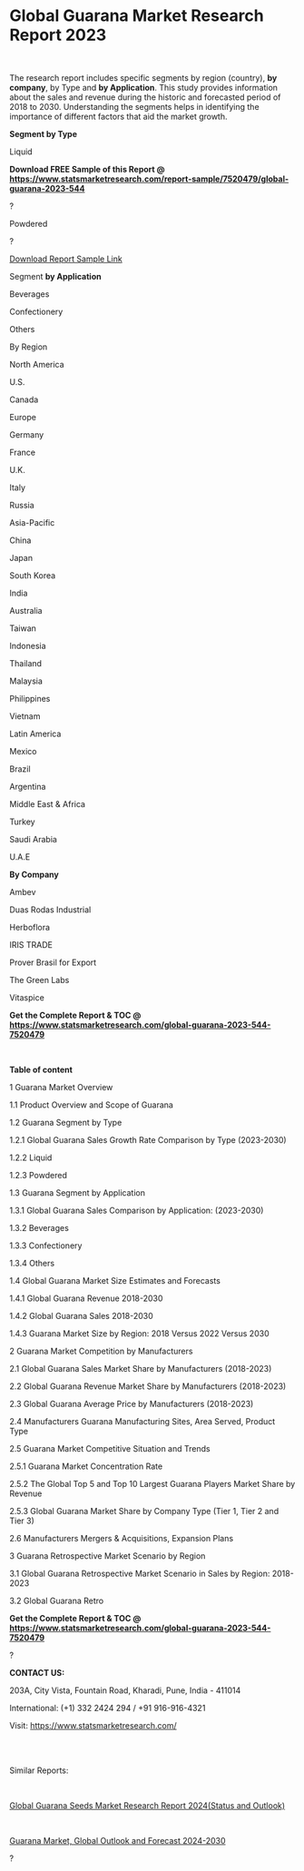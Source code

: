 <h1>Global Guarana Market Research Report 2023</h1><br/><p>The research report includes specific segments by region (country), <strong>by company</strong>, by Type and <strong>by Application</strong>. This study provides information about the sales and revenue during the historic and forecasted period of 2018 to 2030. Understanding the segments helps in identifying the importance of different factors that aid the market growth.</p>
 
 
 
 <p><strong>Segment by Type</strong></p>
 
 
 
 <p>Liquid</p>
 
 
 
 <div><b>Download FREE Sample of this Report @ <a href="https://www.statsmarketresearch.com/download-free-sample/7520479/global-guarana-2023-544">https://www.statsmarketresearch.com/report-sample/7520479/global-guarana-2023-544</a></b></div>
 
 
 
 <p>? </p>
 
 
 
 <p>Powdered</p>
 
 
 
 <p>? </p>
 
 
 
 <p><a href="https://www.statsmarketresearch.com/download-free-sample/7520479/global-guarana-2023-544">Download Report Sample Link</a></p>
 
 
 
 <p>Segment <strong>by Application</strong></p>
 
 
 
 <p>Beverages</p>
 
 
 
 <p>Confectionery</p>
 
 
 
 <p>Others</p>
 
 
 
 <p>By Region</p>
 
 
 
 <p>North America</p>
 
 
 
 <p>U.S.</p>
 
 
 
 <p>Canada</p>
 
 
 
 <p>Europe</p>
 
 
 
 <p>Germany</p>
 
 
 
 <p>France</p>
 
 
 
 <p>U.K.</p>
 
 
 
 <p>Italy</p>
 
 
 
 <p>Russia</p>
 
 
 
 <p>Asia-Pacific</p>
 
 
 
 <p>China</p>
 
 
 
 <p>Japan</p>
 
 
 
 <p>South Korea</p>
 
 
 
 <p>India</p>
 
 
 
 <p>Australia</p>
 
 
 
 <p>Taiwan</p>
 
 
 
 <p>Indonesia</p>
 
 
 
 <p>Thailand</p>
 
 
 
 <p>Malaysia</p>
 
 
 
 <p>Philippines</p>
 
 
 
 <p>Vietnam</p>
 
 
 
 <p>Latin America</p>
 
 
 
 <p>Mexico</p>
 
 
 
 <p>Brazil</p>
 
 
 
 <p>Argentina</p>
 
 
 
 <p>Middle East & Africa</p>
 
 
 
 <p>Turkey</p>
 
 
 
 <p>Saudi Arabia</p>
 
 
 
 <p>U.A.E</p>
 
 
 
 <p><strong>By Company</strong></p>
 
 
 
 <p>Ambev</p>
 
 
 
 <p>Duas Rodas Industrial</p>
 
 
 
 <p>Herboflora</p>
 
 
 
 <p>IRIS TRADE</p>
 
 
 
 <p>Prover Brasil for Export</p>
 
 
 
 <p>The Green Labs</p>
 
 
 
 <p>Vitaspice</p>
 
 
 
 <div><b>Get the Complete Report & TOC @ <a href="https://www.statsmarketresearch.com/global-guarana-2023-544-7520479">https://www.statsmarketresearch.com/global-guarana-2023-544-7520479</a></b></div>
 
 
 
 <p><br />
 
 <b>Table of content</b></p>
 
 
 
 <p>1 Guarana Market Overview<br />
 
 1.1 Product Overview and Scope of Guarana<br />
 
 1.2 Guarana Segment by Type<br />
 
 1.2.1 Global Guarana Sales Growth Rate Comparison by Type (2023-2030)<br />
 
 1.2.2 Liquid<br />
 
 1.2.3 Powdered<br />
 
 1.3 Guarana Segment by Application<br />
 
 1.3.1 Global Guarana Sales Comparison by Application: (2023-2030)<br />
 
 1.3.2 Beverages<br />
 
 1.3.3 Confectionery<br />
 
 1.3.4 Others<br />
 
 1.4 Global Guarana Market Size Estimates and Forecasts<br />
 
 1.4.1 Global Guarana Revenue 2018-2030<br />
 
 1.4.2 Global Guarana Sales 2018-2030<br />
 
 1.4.3 Guarana Market Size by Region: 2018 Versus 2022 Versus 2030<br />
 
 2 Guarana Market Competition by Manufacturers<br />
 
 2.1 Global Guarana Sales Market Share by Manufacturers (2018-2023)<br />
 
 2.2 Global Guarana Revenue Market Share by Manufacturers (2018-2023)<br />
 
 2.3 Global Guarana Average Price by Manufacturers (2018-2023)<br />
 
 2.4 Manufacturers Guarana Manufacturing Sites, Area Served, Product Type<br />
 
 2.5 Guarana Market Competitive Situation and Trends<br />
 
 2.5.1 Guarana Market Concentration Rate<br />
 
 2.5.2 The Global Top 5 and Top 10 Largest Guarana Players Market Share by Revenue<br />
 
 2.5.3 Global Guarana Market Share by Company Type (Tier 1, Tier 2 and Tier 3)<br />
 
 2.6 Manufacturers Mergers & Acquisitions, Expansion Plans<br />
 
 3 Guarana Retrospective Market Scenario by Region<br />
 
 3.1 Global Guarana Retrospective Market Scenario in Sales by Region: 2018-2023<br />
 
 3.2 Global Guarana Retro</p>
 
 
 
 <div><b>Get the Complete Report & TOC @ <a href="https://www.statsmarketresearch.com/global-guarana-2023-544-7520479">https://www.statsmarketresearch.com/global-guarana-2023-544-7520479</a></b></div>
 
 
 
 <p>? </p>
 
 
 
 <p><b>CONTACT US:</b><br />
 
 203A, City Vista, Fountain Road, Kharadi, Pune, India - 411014<br />
 
 International: (+1) 332 2424 294 / +91 916-916-4321<br />
 
 Visit: <a href="https://www.statsmarketresearch.com/">https://www.statsmarketresearch.com/</a><br />
 
 <br />
 
 <br />
 
 Similar Reports:<br />
 
 <br />
 
 <a href="https://www.statsmarketresearch.com/global-guarana-seeds-2024-330-7996606">Global Guarana Seeds Market Research Report 2024(Status and Outlook)</a><br />
 
 <br />
 
 <a href="https://www.statsmarketresearch.com/global-guarana-forecast-2024-2030-393-7902889">Guarana Market, Global Outlook and Forecast 2024-2030</a><br />
 
 ? </p>
